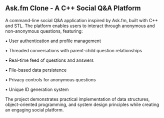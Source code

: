 ## Ask.fm Clone - A C++ Social Q&A Platform

A command-line social Q&A application inspired by Ask.fm, built with C++ and STL. The platform enables users to interact through anonymous and non-anonymous questions, featuring:

• User authentication and profile management

• Threaded conversations with parent-child question relationships

• Real-time feed of questions and answers

• File-based data persistence

• Privacy controls for anonymous questions

• Unique ID generation system

The project demonstrates practical implementation of data structures, object-oriented programming, and system design principles while creating an engaging social platform.
